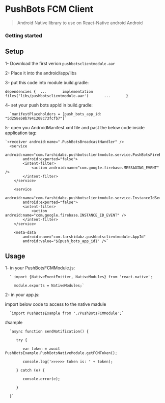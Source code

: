 # PushBots FCM Client 

> Android Native library to use on React-Native android Android
### Getting started

## Setup

1- Download the first verion `pushbotsclientmodule.aar`

2- Place it into the android/app/libs

3- put this code into module build.gradle:

   `dependencies { 
      ...      
      implementation files('libs/pushbotsclientmodule.aar')      
      ...      
    }`
    
4- set your push bots appId in build.gradle:

      `manifestPlaceholders = [push_bots_app_id: "5d258e58b7941208c73fcfb7"]`
   
   
5- open you AndroidManifest.xml file and past the below code inside application tag:

    `<receiver android:name=".PushBotsBroadcastHandler" />
      <service
            android:name="com.farshidabz.pushbotsclientmodule.service.PushBotsFireBaseMessagingService"
            android:exported="false">
            <intent-filter>
                <action android:name="com.google.firebase.MESSAGING_EVENT" />
            </intent-filter>
        </service>

        <service
            android:name="com.farshidabz.pushbotsclientmodule.service.InstanceIdService"
            android:exported="false">
            <intent-filter>
                <action android:name="com.google.firebase.INSTANCE_ID_EVENT" />
            </intent-filter>
        </service>

        <meta-data
            android:name="com.farshidabz.pushbotsclientmodule.AppId"
            android:value="${push_bots_app_id}" />`
            

## Usage

1- in your PushBotsFCMModule.js:

      ` import {NativeEventEmitter, NativeModules} from 'react-native';
      
        module.exports = NativeModules;`
  
2- in your app.js:

import below code to access to the native madule

      `import PushBotsExample from './PushBotsFCMModule';`

#sample 

      `async function sendNotification() {
 
         try {
    
            var token = await PushBotsExample.PushBotsNativeModule.getFCMToken();
      
            console.log('>>>>>> token is: ' + token);
      
         } catch (e) {
    
            console.error(e);
      
         } 
    
      }`
